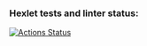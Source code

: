 ### Hexlet tests and linter status:
[![Actions Status](https://github.com/Rrudger/layout-designer-project-lvl1/workflows/hexlet-check/badge.svg)](https://github.com/Rrudger/layout-designer-project-lvl1/actions)